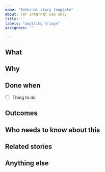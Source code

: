 ```yaml
---
name: "Internal story template"
about: For internal use only
title: ''
labels: "awaiting triage"
assignees: ''

---
```


<!--

  This is a template for any issues that aren’t bug reports or new feature requests. The headings in this section provide examples of the information you might want to include, but feel free to add/delete sections where appropriate.

-->

## What

## Why

## Done when

- [ ] Thing to do

## Outcomes

## Who needs to know about this

## Related stories

## Anything else

